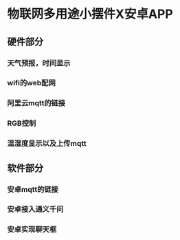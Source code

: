 # 物联网多用途小摆件X安卓APP

## 硬件部分

### 天气预报，时间显示

### wifi的web配网

### 阿里云mqtt的链接

### RGB控制

### 温湿度显示以及上传mqtt


## 软件部分

### 安卓mqtt的链接

### 安卓接入通义千问

### 安卓实现聊天框